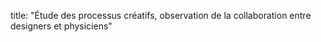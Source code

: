 title: "Étude des processus créatifs, observation de la collaboration entre designers et physiciens"